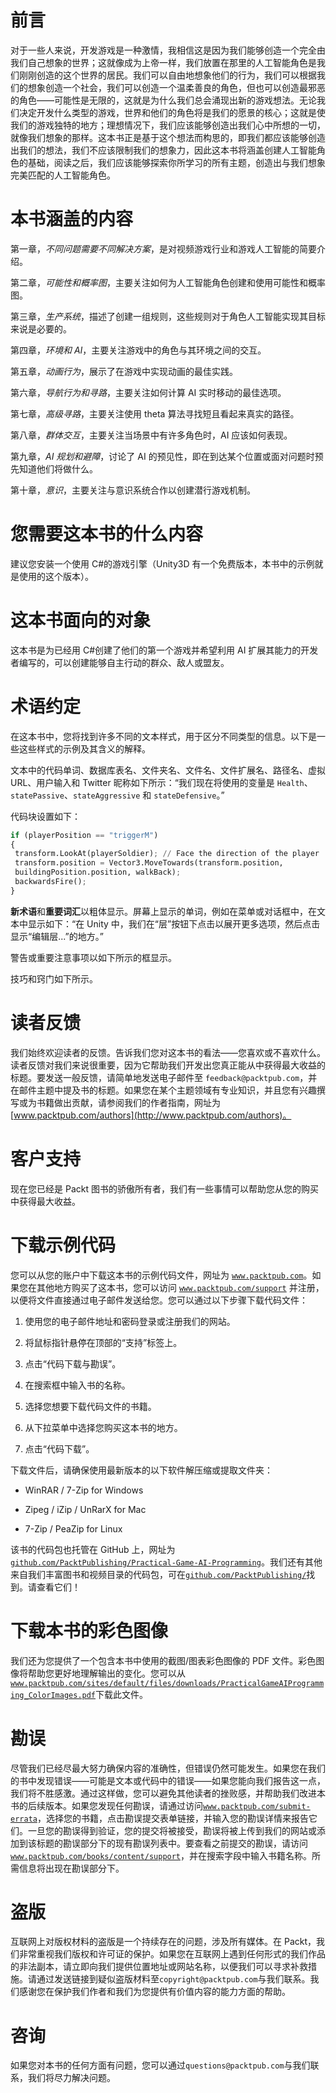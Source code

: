 # 前言

对于一些人来说，开发游戏是一种激情，我相信这是因为我们能够创造一个完全由我们自己想象的世界；这就像成为上帝一样，我们放置在那里的人工智能角色是我们刚刚创造的这个世界的居民。我们可以自由地想象他们的行为，我们可以根据我们的想象创造一个社会，我们可以创造一个温柔善良的角色，但也可以创造最邪恶的角色——可能性是无限的，这就是为什么我们总会涌现出新的游戏想法。无论我们决定开发什么类型的游戏，世界和他们的角色将是我们的愿景的核心；这就是使我们的游戏独特的地方；理想情况下，我们应该能够创造出我们心中所想的一切，就像我们想象的那样。这本书正是基于这个想法而构思的，即我们都应该能够创造出我们的想法，我们不应该限制我们的想象力，因此这本书将涵盖创建人工智能角色的基础，阅读之后，我们应该能够探索你所学习的所有主题，创造出与我们想象完美匹配的人工智能角色。

# 本书涵盖的内容

第一章，*不同问题需要不同解决方案*，是对视频游戏行业和游戏人工智能的简要介绍。

第二章，*可能性和概率图*，主要关注如何为人工智能角色创建和使用可能性和概率图。

第三章，*生产系统*，描述了创建一组规则，这些规则对于角色人工智能实现其目标来说是必要的。

第四章，*环境和 AI*，主要关注游戏中的角色与其环境之间的交互。

第五章，*动画行为*，展示了在游戏中实现动画的最佳实践。

第六章，*导航行为和寻路*，主要关注如何计算 AI 实时移动的最佳选项。

第七章，*高级寻路*，主要关注使用 theta 算法寻找短且看起来真实的路径。

第八章，*群体交互*，主要关注当场景中有许多角色时，AI 应该如何表现。

第九章，*AI 规划和避障*，讨论了 AI 的预见性，即在到达某个位置或面对问题时预先知道他们将做什么。

第十章，*意识*，主要关注与意识系统合作以创建潜行游戏机制。

# 您需要这本书的什么内容

建议您安装一个使用 C#的游戏引擎（Unity3D 有一个免费版本，本书中的示例就是使用的这个版本）。

# 这本书面向的对象

这本书是为已经用 C#创建了他们的第一个游戏并希望利用 AI 扩展其能力的开发者编写的，可以创建能够自主行动的群众、敌人或盟友。

# 术语约定

在这本书中，您将找到许多不同的文本样式，用于区分不同类型的信息。以下是一些这些样式的示例及其含义的解释。

文本中的代码单词、数据库表名、文件夹名、文件名、文件扩展名、路径名、虚拟 URL、用户输入和 Twitter 昵称如下所示：“我们现在将使用的变量是 `Health`、`statePassive`、`stateAggressive` 和 `stateDefensive`。”

代码块设置如下：

```py
if (playerPosition == "triggerM") 
{ 
 transform.LookAt(playerSoldier); // Face the direction of the player 
 transform.position = Vector3.MoveTowards(transform.position, 
 buildingPosition.position, walkBack); 
 backwardsFire(); 
} 
```

**新术语**和**重要词汇**以粗体显示。屏幕上显示的单词，例如在菜单或对话框中，在文本中显示如下：“在 Unity 中，我们在“层”按钮下点击以展开更多选项，然后点击显示“编辑层...”的地方。”

警告或重要注意事项以如下所示的框显示。

技巧和窍门如下所示。

# 读者反馈

我们始终欢迎读者的反馈。告诉我们您对这本书的看法——您喜欢或不喜欢什么。读者反馈对我们来说很重要，因为它帮助我们开发出您真正能从中获得最大收益的标题。要发送一般反馈，请简单地发送电子邮件至 `feedback@packtpub.com`，并在邮件主题中提及书的标题。如果您在某个主题领域有专业知识，并且您有兴趣撰写或为书籍做出贡献，请参阅我们的作者指南，网址为 [www.packtpub.com/authors](http://www.packtpub.com/authors)。

# 客户支持

现在您已经是 Packt 图书的骄傲所有者，我们有一些事情可以帮助您从您的购买中获得最大收益。

# 下载示例代码

您可以从您的账户中下载这本书的示例代码文件，网址为 [`www.packtpub.com`](http://www.packtpub.com)。如果您在其他地方购买了这本书，您可以访问 [`www.packtpub.com/support`](http://www.packtpub.com/support) 并注册，以便将文件直接通过电子邮件发送给您。您可以通过以下步骤下载代码文件：

1.  使用您的电子邮件地址和密码登录或注册我们的网站。

1.  将鼠标指针悬停在顶部的“支持”标签上。

1.  点击“代码下载与勘误”。

1.  在搜索框中输入书的名称。

1.  选择您想要下载代码文件的书籍。

1.  从下拉菜单中选择您购买这本书的地方。

1.  点击“代码下载”。

下载文件后，请确保使用最新版本的以下软件解压缩或提取文件夹：

+   WinRAR / 7-Zip for Windows

+   Zipeg / iZip / UnRarX for Mac

+   7-Zip / PeaZip for Linux

该书的代码包也托管在 GitHub 上，网址为[`github.com/PacktPublishing/Practical-Game-AI-Programming`](https://github.com/PacktPublishing/Practical-Game-AI-Programming)。我们还有其他来自我们丰富图书和视频目录的代码包，可在[`github.com/PacktPublishing/`](https://github.com/PacktPublishing/)找到。请查看它们！

# 下载本书的彩色图像

我们还为您提供了一个包含本书中使用的截图/图表彩色图像的 PDF 文件。彩色图像将帮助您更好地理解输出的变化。您可以从[`www.packtpub.com/sites/default/files/downloads/PracticalGameAIProgramming_ColorImages.pdf`](https://www.packtpub.com/sites/default/files/downloads/PracticalGameAIProgramming_ColorImages.pdf)下载此文件。

# 勘误

尽管我们已经尽最大努力确保内容的准确性，但错误仍然可能发生。如果您在我们的书中发现错误——可能是文本或代码中的错误——如果您能向我们报告这一点，我们将不胜感激。通过这样做，您可以避免其他读者的挫败感，并帮助我们改进本书的后续版本。如果您发现任何勘误，请通过访问[`www.packtpub.com/submit-errata`](http://www.packtpub.com/submit-errata)，选择您的书籍，点击勘误提交表单链接，并输入您的勘误详情来报告它们。一旦您的勘误得到验证，您的提交将被接受，勘误将被上传到我们的网站或添加到该标题的勘误部分下的现有勘误列表中。要查看之前提交的勘误，请访问[`www.packtpub.com/books/content/support`](https://www.packtpub.com/books/content/support)，并在搜索字段中输入书籍名称。所需信息将出现在勘误部分下。

# 盗版

互联网上对版权材料的盗版是一个持续存在的问题，涉及所有媒体。在 Packt，我们非常重视我们版权和许可证的保护。如果您在互联网上遇到任何形式的我们作品的非法副本，请立即向我们提供位置地址或网站名称，以便我们可以寻求补救措施。请通过发送链接到疑似盗版材料至`copyright@packtpub.com`与我们联系。我们感谢您在保护我们作者和我们为您提供有价值内容的能力方面的帮助。

# 咨询

如果您对本书的任何方面有问题，您可以通过`questions@packtpub.com`与我们联系，我们将尽力解决问题。
